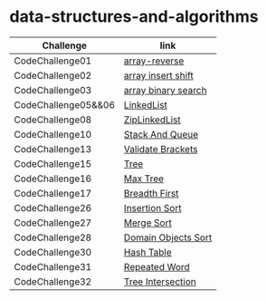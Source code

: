# data-structures-and-algorithms

| Challenge           | link                                                                                       |
|---------------------|--------------------------------------------------------------------------------------------|
| CodeChallenge01     | [array-reverse](./ArrayReverse/README.md)                                                  |
| CodeChallenge02     | [array insert shift](./array-insert-shift/README.md)                                       |
| CodeChallenge03     | [array binary search](./array-binary-search/README.md)                                     |
| CodeChallenge05&&06 | [LinkedList](./linkedlist/README.md)                                                       |
| CodeChallenge08     | [ZipLinkedList](./linkedlist/README-linked-list-zip.md)                                    |
| CodeChallenge10     | [Stack And Queue](./linkedlist/README%20Stack%20And%20Queue.md)                            |
| CodeChallenge13     | [Validate Brackets](./linkedlist/README-validateBrackets.md)                               |
| CodeChallenge15     | [Tree](./trees/README.md)                                                                  |
| CodeChallenge16     | [Max Tree](./trees/MaxTree.md)                                                             |
| CodeChallenge17     | [Breadth First](./trees/BreadthFirst.md)                                                   |
| CodeChallenge26     | [Insertion Sort](./sorting/app/src/main/java/sorting/app/insertion/README.md)              |
| CodeChallenge27     | [Merge Sort](./sorting/app/src/main/java/sorting/app/merge/README.md)                      |
| CodeChallenge28     | [Domain Objects Sort](./sorting/app/src/main/java/sorting/app/sortDomainObjects/README.md) |
| CodeChallenge30     | [Hash Table](./hashTable/app/src/main/java/hashtable/app/README.md)                        |
| CodeChallenge31     | [Repeated Word](./hashTable/app/src/main/java/hashtable/app/RepeatedWordReadme.md)         |
| CodeChallenge32     | [Tree Intersection](./hashTable/app/src/main/java/hashtable/app/TreeIntersection/TreeIntersection.md)    |
